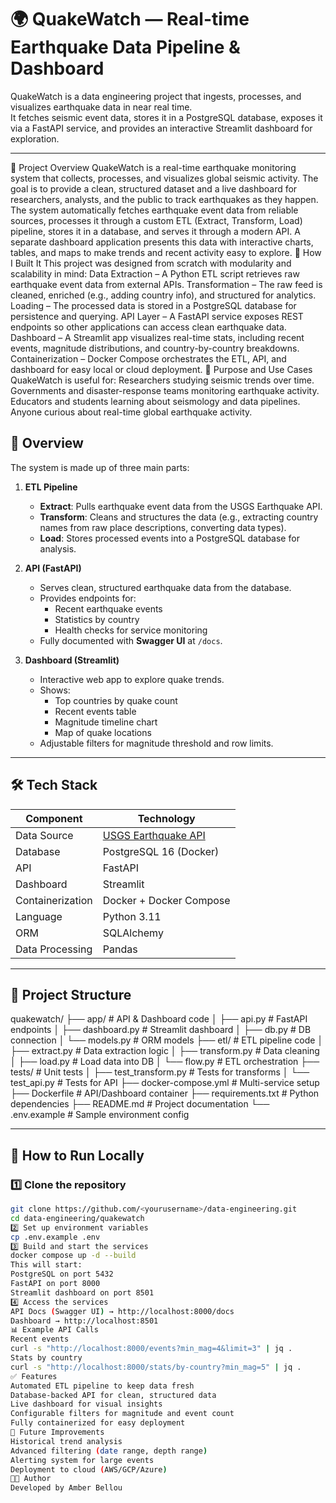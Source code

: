 # 🌍 QuakeWatch — Real-time Earthquake Data Pipeline & Dashboard

QuakeWatch is a data engineering project that ingests, processes, and visualizes earthquake data in near real time.  
It fetches seismic event data, stores it in a PostgreSQL database, exposes it via a FastAPI service, and provides an interactive Streamlit dashboard for exploration.

---
📖 Project Overview
QuakeWatch is a real-time earthquake monitoring system that collects, processes, and visualizes global seismic activity. The goal is to provide a clean, structured dataset and a live dashboard for researchers, analysts, and the public to track earthquakes as they happen.
The system automatically fetches earthquake event data from reliable sources, processes it through a custom ETL (Extract, Transform, Load) pipeline, stores it in a database, and serves it through a modern API. A separate dashboard application presents this data with interactive charts, tables, and maps to make trends and recent activity easy to explore.
🔧 How I Built It
This project was designed from scratch with modularity and scalability in mind:
Data Extraction – A Python ETL script retrieves raw earthquake event data from external APIs.
Transformation – The raw feed is cleaned, enriched (e.g., adding country info), and structured for analytics.
Loading – The processed data is stored in a PostgreSQL database for persistence and querying.
API Layer – A FastAPI service exposes REST endpoints so other applications can access clean earthquake data.
Dashboard – A Streamlit app visualizes real-time stats, including recent events, magnitude distributions, and country-by-country breakdowns.
Containerization – Docker Compose orchestrates the ETL, API, and dashboard for easy local or cloud deployment.
🎯 Purpose and Use Cases
QuakeWatch is useful for:
Researchers studying seismic trends over time.
Governments and disaster-response teams monitoring earthquake activity.
Educators and students learning about seismology and data pipelines.
Anyone curious about real-time global earthquake activity.

## 📌 Overview

The system is made up of three main parts:

1. **ETL Pipeline**
   - **Extract**: Pulls earthquake event data from the USGS Earthquake API.
   - **Transform**: Cleans and structures the data (e.g., extracting country names from raw place descriptions, converting data types).
   - **Load**: Stores processed events into a PostgreSQL database for analysis.

2. **API (FastAPI)**
   - Serves clean, structured earthquake data from the database.
   - Provides endpoints for:
     - Recent earthquake events
     - Statistics by country
     - Health checks for service monitoring
   - Fully documented with **Swagger UI** at `/docs`.

3. **Dashboard (Streamlit)**
   - Interactive web app to explore quake trends.
   - Shows:
     - Top countries by quake count
     - Recent events table
     - Magnitude timeline chart
     - Map of quake locations
   - Adjustable filters for magnitude threshold and row limits.

---

## 🛠 Tech Stack

| Component        | Technology |
|------------------|------------|
| Data Source      | [USGS Earthquake API](https://earthquake.usgs.gov/fdsnws/event/1/) |
| Database         | PostgreSQL 16 (Docker) |
| API              | FastAPI |
| Dashboard        | Streamlit |
| Containerization | Docker + Docker Compose |
| Language         | Python 3.11 |
| ORM              | SQLAlchemy |
| Data Processing  | Pandas |

---

## 📂 Project Structure

quakewatch/
├── app/ # API & Dashboard code
│ ├── api.py # FastAPI endpoints
│ ├── dashboard.py # Streamlit dashboard
│ ├── db.py # DB connection
│ └── models.py # ORM models
├── etl/ # ETL pipeline code
│ ├── extract.py # Data extraction logic
│ ├── transform.py # Data cleaning
│ ├── load.py # Load data into DB
│ └── flow.py # ETL orchestration
├── tests/ # Unit tests
│ ├── test_transform.py # Tests for transforms
│ └── test_api.py # Tests for API
├── docker-compose.yml # Multi-service setup
├── Dockerfile # API/Dashboard container
├── requirements.txt # Python dependencies
├── README.md # Project documentation
└── .env.example # Sample environment config

---

## 🚀 How to Run Locally

### 1️⃣ Clone the repository
```bash
git clone https://github.com/<yourusername>/data-engineering.git
cd data-engineering/quakewatch
2️⃣ Set up environment variables
cp .env.example .env
3️⃣ Build and start the services
docker compose up -d --build
This will start:
PostgreSQL on port 5432
FastAPI on port 8000
Streamlit dashboard on port 8501
4️⃣ Access the services
API Docs (Swagger UI) → http://localhost:8000/docs
Dashboard → http://localhost:8501
📊 Example API Calls
Recent events
curl -s "http://localhost:8000/events?min_mag=4&limit=3" | jq .
Stats by country
curl -s "http://localhost:8000/stats/by-country?min_mag=5" | jq .
✅ Features
Automated ETL pipeline to keep data fresh
Database-backed API for clean, structured data
Live dashboard for visual insights
Configurable filters for magnitude and event count
Fully containerized for easy deployment
📅 Future Improvements
Historical trend analysis
Advanced filtering (date range, depth range)
Alerting system for large events
Deployment to cloud (AWS/GCP/Azure)
👩‍💻 Author
Developed by Amber Bellou
